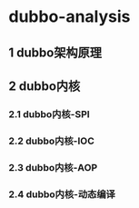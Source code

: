 # dubbo-analysis
## 1 dubbo架构原理
## 2 dubbo内核
### 2.1 dubbo内核-SPI
### 2.2 dubbo内核-IOC
### 2.3 dubbo内核-AOP
### 2.4 dubbo内核-动态编译


